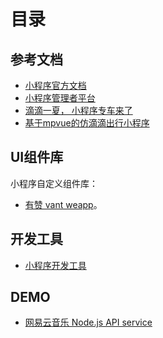 # 目录

## 参考文档
- [小程序官方文档](https://developers.weixin.qq.com/miniprogram/dev/)
- [小程序管理者平台](https://mp.weixin.qq.com/wxopen/initprofile?action=home&lang=zh_CN&token=1761939466)
- [滴滴一夏， 小程序专车来了](https://juejin.im/post/5b15ce94f265da6e29010554)
- [基于mpvue的仿滴滴出行小程序](https://juejin.im/post/5b3a1354e51d45559b6b658c)

## UI组件库
小程序自定义组件库：
- [有赞 vant weapp](https://youzan.github.io/vant-weapp/#/intro)。

## 开发工具
- [小程序开发工具](https://developers.weixin.qq.com/miniprogram/dev/devtools/download.html)

## DEMO
- [网易云音乐 Node.js API service](https://github.com/Binaryify/NeteaseCloudMusicApi)

